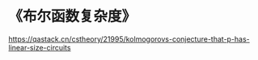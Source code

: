 # 《布尔函数复杂度》















https://qastack.cn/cstheory/21995/kolmogorovs-conjecture-that-p-has-linear-size-circuits








































